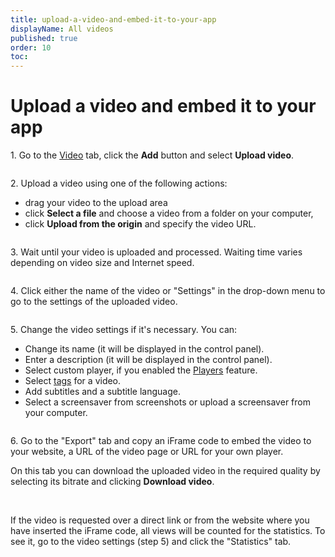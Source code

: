 ```yaml
---
title: upload-a-video-and-embed-it-to-your-app
displayName: All videos
published: true
order: 10
toc:
---
```

# Upload a video and embed it to your app
  
1\. Go to the <a href="https://streaming.gcore.com/video/list" target="_blank">Video</a> tab, click the **Add** button and select **Upload video**.

<img src="https://support.gcore.com/hc/article_attachments/9772187092369" alt="">

2\. Upload a video using one of the following actions:  

- drag your video to the upload area
- click **Select a file** and choose a video from a folder on your computer, 
- click **Upload from the origin** and specify the video URL.  
          
<img src="https://support.gcore.com/hc/article_attachments/9772480526225" alt="">

3\. Wait until your video is uploaded and processed. Waiting time varies depending on video size and Internet speed.  
  
<img src="https://support.gcore.com/hc/article_attachments/9772988298769" alt="">

4\. Click either the name of the video or "Settings" in the drop-down menu to go to the settings of the uploaded video.  
  
<img src="https://support.gcore.com/hc/article_attachments/9773485227409" alt="">

5\. Change the video settings if it's necessary. You can:

- Change its name (it will be displayed in the control panel).
- Enter a description (it will be displayed in the control panel).
- Select custom player, if you enabled the <a href="https://gcore.com/docs/streaming/extra-features/customize-appearance-of-the-built-in-player" target="_blank">Players</a> feature.
- Select <a href="https://gcore.com/docs/streaming/video-hosting/organize-uploaded-videos#how-to-use-tags" target="_blank">tags</a> for a video. 
- Add subtitles and a subtitle language.
- Select a screensaver from screenshots or upload a screensaver from your computer.

<img src="https://support.gcore.com/hc/article_attachments/9774381679505" alt=""> 

6\. Go to the "Export" tab and copy an iFrame code to embed the video to your website, a URL of the video page or URL for your own player.

On this tab you can download the uploaded video in the required quality by selecting its bitrate and clicking **Download video**.   

<img src="https://support.gcore.com/hc/article_attachments/9774526073873" alt="">  

If the video is requested over a direct link or from the website where you have inserted the iFrame code, all views will be counted for the statistics. To see it, go to the video settings (step 5) and click the "Statistics" tab.